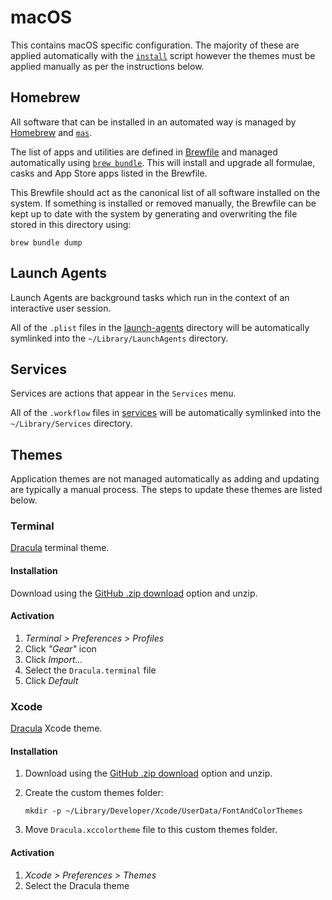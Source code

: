 # macOS

This contains macOS specific configuration. The majority of these are applied automatically with the [`install`](../install) script however the themes must be applied manually as per the instructions below.

## Homebrew

All software that can be installed in an automated way is managed by [Homebrew] and [`mas`][mas].

The list of apps and utilities are defined in [Brewfile](./Brewfile) and managed automatically using [`brew bundle`][bundle]. This will install and upgrade all formulae, casks and App Store apps listed in the Brewfile.

This Brewfile should act as the canonical list of all software installed on the system. If something is installed or removed manually, the Brewfile can be kept up to date with the system by generating and overwriting the file stored in this directory using:

```shell
brew bundle dump
```

## Launch Agents

Launch Agents are background tasks which run in the context of an interactive user session.

All of the `.plist` files in the [launch-agents](./launch-agents) directory will be automatically symlinked into the `~/Library/LaunchAgents` directory.

## Services

Services are actions that appear in the `Services` menu.

All of the `.workflow` files in [services](./services) will be automatically symlinked into the `~/Library/Services` directory.

## Themes

Application themes are not managed automatically as adding and updating are typically a manual process. The steps to update these themes are listed below.

### Terminal

[Dracula][dracula-terminal] terminal theme.

#### Installation

Download using the [GitHub .zip download][dracula-terminal-download] option and unzip.

#### Activation

1. _Terminal > Preferences > Profiles_
2. Click _"Gear"_ icon
3. Click _Import…_
4. Select the `Dracula.terminal` file
5. Click _Default_

### Xcode

[Dracula][dracula-xcode] Xcode theme.

#### Installation

1. Download using the [GitHub .zip download][dracula-xcode-download] option and unzip.
2. Create the custom themes folder:

    ```shell
    mkdir -p ~/Library/Developer/Xcode/UserData/FontAndColorThemes
    ```

3. Move `Dracula.xccolortheme` file to this custom themes folder.

#### Activation

1. _Xcode > Preferences > Themes_
2. Select the Dracula theme

<!-- Links -->
[bundle]: https://github.com/Homebrew/homebrew-bundle
[dracula-terminal]: https://draculatheme.com/terminal
[dracula-terminal-download]: https://github.com/dracula/terminal-app/archive/master.zip
[dracula-xcode]: https://draculatheme.com/xcode
[dracula-xcode-download]: https://github.com/dracula/xcode/archive/master.zip
[Homebrew]: https://brew.sh
[mas]: https://github.com/mas-cli/mas
